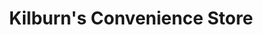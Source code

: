 ---
title: "Kilburn's Convenience Store"
url: /manchester/kilburns-convenience-store/
shop: Lebensmittel
---